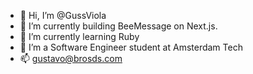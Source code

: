 - 👋 Hi, I’m @GussViola
- 👀 I’m currently building BeeMessage on Next.js.
- 🌱 I’m currently learning Ruby
- 💞️ I’m a Software Engineer student at Amsterdam Tech
- 📫 gustavo@brosds.com

<!---
GussViola/GussViola is a ✨ special ✨ repository because its `README.md` (this file) appears on your GitHub profile.
You can click the Preview link to take a look at your changes.
--->
